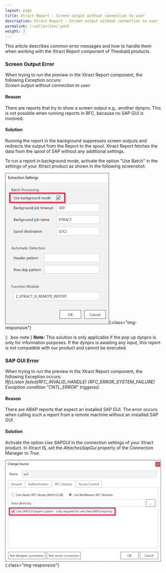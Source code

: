 ```yaml
---
layout: page
title: Xtract Report - Screen output without connection to user
description: Xtract Report - Screen output without connection to user
permalink: /:collection/:path
weight: 3
---
```


This article describes common error messages and how to handle them when working with the Xtract Report component of Theobald products.

### Screen Output Error

When trying to run the preview in the Xtract Report component, the following Exception occurs: <br> 
*Screen output without connection to user:*

#### Reason

There are reports that try to show a screen output e.g., another dynpro. 
This is not possible when running reports in RFC, because no SAP GUI is involved. 

#### Solution

Running the report in the background suppresses screen outputs and redirects the output from the Report to the spool. 
Xtract Report fetches the data from the spool of SAP without any additional settings.

To run a report in background mode, activate the option "Use Batch" in the settings of your Xtract product as shown in the following screenshot:

![UseBatch](/img/contents/UseBatch.png){:class="img-responsive"}

{: .box-note }
**Note:** This solution is only applicable if the pop up dynpro is only for information purposes. 
If the dynpro is awaiting any input, this report is not compatible with our product and cannot be executed. 

### SAP GUI Error

When trying to run the preview in the Xtract Report component, the following Exception occurs: <br> 
*RfcListen failed(RFC_INVALID_HANDLE) (RFC_ERROR_SYSTEM_FAILURE) Exception condition "CNTL_ERROR" triggered.*

#### Reason

There are ABAP reports that expect an installed SAP GUI. 
The error occurs when calling such a report from a remote machine without an installed SAP GUI. 

#### Solution

Activate the option *Use SAPGUI* in the connection settings of your Xtract product.
In Xtract IS, set the *AttachesSapGui* property of the Connection Manager to *True*.

![xu-sap-gui-option](/img/contents/xu-sap-gui-option.png){:class="img-responsive"}
